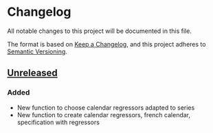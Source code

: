 # Changelog

All notable changes to this project will be documented in this file.

The format is based on [Keep a Changelog](https://keepachangelog.com/en/1.1.0/), and this project adheres
to [Semantic Versioning](https://semver.org/spec/v2.0.0.html).


## [Unreleased]

### Added

* New function to choose calendar regressors adapted to series
* New function to create calendar regressors, french calendar, specification with regressors

[Unreleased]: https://github.com/TanguyBarthelemy/rjd3production/releases/tag/v3.0.0
